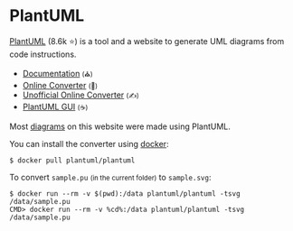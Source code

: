 # PlantUML

<div class="row row-cols-lg-2"><div>

[PlantUML](https://plantuml.com/) (8.6k ⭐) is a tool and a website to generate UML diagrams from code instructions.

* [Documentation](https://plantuml.com/sitemap) <small>(⛪)</small>
* [Online Converter](https://www.plantuml.com/plantuml/uml/) <small>(💫)</small>
* [Unofficial Online Converter](https://www.planttext.com/)  <small>(✍️)</small>
* [PlantUML GUI](https://plantuml.com/gui) <small>(☕)</small>

Most [diagrams](/tools-and-frameworks/projects/modeling/uml/_knowledge/index.md) on this website were made using PlantUML.
</div><div>

You can install the converter using [docker](/operating-systems/others/containers/docker/index.md):

```shell!
$ docker pull plantuml/plantuml
```

To convert `sample.pu` <small>(in the current folder)</small> to `sample.svg`:

```shell!
$ docker run --rm -v $(pwd):/data plantuml/plantuml -tsvg /data/sample.pu
CMD> docker run --rm -v %cd%:/data plantuml/plantuml -tsvg /data/sample.pu
```
</div></div>
